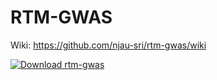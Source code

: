 # RTM-GWAS

Wiki: <https://github.com/njau-sri/rtm-gwas/wiki>

[![Download rtm-gwas](https://a.fsdn.com/con/app/sf-download-button)](https://sourceforge.net/projects/rtm-gwas/files/v1.3/)
